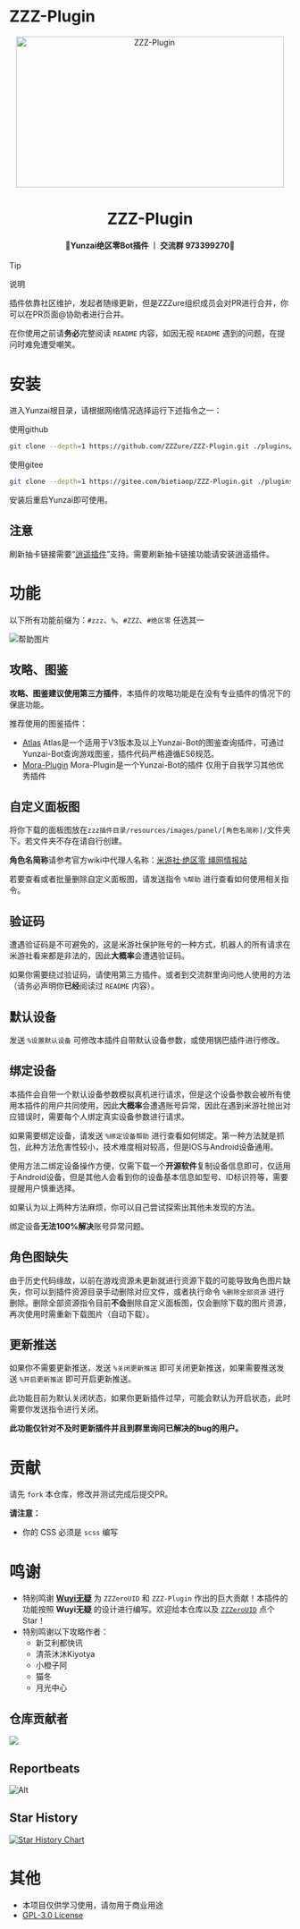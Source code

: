 # ZZZ-Plugin

<p align="center">
  <a href="https://github.com/ZZZure/ZZZ-Plugin"><img src="https://s2.loli.net/2024/04/19/hOEDmsoUFy6nH5d.jpg" width="480" height="270" alt="ZZZ-Plugin"></a>
</p>
<h1 align = "center">ZZZ-Plugin</h1>
<h4 align = "center">🚧Yunzai绝区零Bot插件 ｜ 交流群 973399270🚧</h4>

> [!tip]
> 说明
> 
> 插件依靠社区维护，发起者随缘更新，但是ZZZure组织成员会对PR进行合并，你可以在PR页面@协助者进行合并。
>
> 在你使用之前请**务必**完整阅读 `README` 内容，如因无视 `README` 遇到的问题，在提问时难免遭受嘲笑。

# 安装

进入Yunzai根目录，请根据网络情况选择运行下述指令之一：

使用github
```bash
git clone --depth=1 https://github.com/ZZZure/ZZZ-Plugin.git ./plugins/ZZZ-Plugin
```
使用gitee
```bash
git clone --depth=1 https://gitee.com/bietiaop/ZZZ-Plugin.git ./plugins/ZZZ-Plugin
```

安装后重启Yunzai即可使用。

## 注意

刷新抽卡链接需要“[逍遥插件](https://github.com/ctrlcvs/xiaoyao-cvs-plugin)”支持。需要刷新抽卡链接功能请安装逍遥插件。

# 功能

以下所有功能前缀为：`#zzz`、`%`、`#ZZZ`、`#绝区零` 任选其一

![帮助图片](https://s2.loli.net/2024/08/23/apNDFBj8Gt7LIxy.png)

## 攻略、图鉴

**攻略、图鉴建议使用第三方插件**，本插件的攻略功能是在没有专业插件的情况下的保底功能。

推荐使用的图鉴插件：

* [Atlas](https://github.com/Nwflower/Atlas)
  Atlas是一个适用于V3版本及以上Yunzai-Bot的图鉴查询插件，可通过Yunzai-Bot查询游戏图鉴，插件代码严格遵循ES6规范。
* [Mora-Plugin](https://gitee.com/Rrrrrrray/mora-plugin)
  Mora-Plugin是一个Yunzai-Bot的插件 仅用于自我学习其他优秀插件

## 自定义面板图

将你下载的面板图放在`zzz插件目录/resources/images/panel/[角色名简称]/`文件夹下。若文件夹不存在请自行创建。

**角色名简称**请参考官方wiki中代理人名称：[米游社·绝区零 绳网情报站](https://baike.mihoyo.com/zzz/wiki/channel/map/2/43)

若要查看或者批量删除自定义面板图，请发送指令 `%帮助` 进行查看如何使用相关指令。

## 验证码

遭遇验证码是不可避免的，这是米游社保护账号的一种方式，机器人的所有请求在米游社看来都是非法的，因此**大概率**会遭遇验证码。

如果你需要绕过验证码，请使用第三方插件。或者到交流群里询问他人使用的方法（请务必声明你**已经**阅读过 `README` 内容）。

## 默认设备

发送 `%设置默认设备` 可修改本插件自带默认设备参数，或使用锅巴插件进行修改。

## 绑定设备

本插件会自带一个默认设备参数模拟真机进行请求，但是这个设备参数会被所有使用本插件的用户共同使用，因此**大概率**会遭遇账号异常，因此在遇到米游社抛出对应错误时，需要每个人绑定真实设备参数进行请求。

如果需要绑定设备，请发送 `%绑定设备帮助` 进行查看如何绑定。第一种方法就是抓包，此种方法危害性较小，技术难度相对较高，但是IOS与Android设备通用。

使用方法二绑定设备操作方便，仅需下载一个**开源软件**复制设备信息即可，仅适用于Android设备，但是其他人会看到你的设备基本信息如型号、ID标识符等，需要提醒用户慎重选择。

如果认为以上两种方法麻烦，你可以自己尝试探索出其他未发现的方法。

绑定设备**无法100%解决**账号异常问题。

## 角色图缺失

由于历史代码缘故，以前在游戏资源未更新就进行资源下载的可能导致角色图片缺失，你可以到插件资源目录手动删除对应文件，或者执行命令 `%删除全部资源` 进行删除。删除全部资源指令目前**不会**删除自定义面板图，仅会删除下载的图片资源，再次使用时需重新下载图片（自动下载）。

## 更新推送

如果你不需要更新推送，发送 `%关闭更新推送` 即可关闭更新推送，如果需要推送发送 `%开启更新推送` 即可开启更新推送。

此功能目前为默认关闭状态，如果你更新插件过早，可能会默认为开启状态，此时需要你发送指令进行关闭。

**此功能仅针对不及时更新插件并且到群里询问已解决的bug的用户。**

# 贡献

请先 `fork` 本仓库，修改并测试完成后提交PR。

**请注意：**

* 你的 CSS 必须是 `scss` 编写

# 鸣谢

* 特别鸣谢 **[Wuyi无疑](https://github.com/KimigaiiWuyi)** 为 `ZZZeroUID` 和 `ZZZ-Plugin` 作出的巨大贡献！本插件的功能按照 **Wuyi无疑** 的设计进行编写。欢迎给本仓库以及 [`ZZZeroUID`](https://github.com/ZZZure/ZZZeroUID) 点个 Star！
* 特别鸣谢以下攻略作者：
  * 新艾利都快讯
  * 清茶沐沐Kiyotya
  * 小橙子阿
  * 猫冬
  * 月光中心

## 仓库贡献者

<a href="https://github.com/ZZZure/ZZZ-Plugin/graphs/contributors">
  <img src="https://contrib.rocks/image?repo=ZZZure/ZZZ-Plugin" />
</a>

## Reportbeats
![Alt](https://repobeats.axiom.co/api/embed/613a1e7717c6651ca1b725ceb710f6dc03fdb937.svg "Repobeats analytics image")

## Star History

[![Star History Chart](https://api.star-history.com/svg?repos=ZZZure/ZZZ-Plugin&type=Date)](https://star-history.com/#ZZZure/ZZZ-Plugin&Date)

# 其他

* 本项目仅供学习使用，请勿用于商业用途
* [GPL-3.0 License](./LICENSE)
